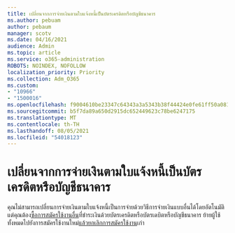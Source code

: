 ```yaml
---
title: เปลี่ยนจากการจ่ายเงินตามใบแจ้งหนี้เป็นบัตรเครดิตหรือบัญชีธนาคาร
ms.author: pebuam
author: pebaum
manager: scotv
ms.date: 04/16/2021
audience: Admin
ms.topic: article
ms.service: o365-administration
ROBOTS: NOINDEX, NOFOLLOW
localization_priority: Priority
ms.collection: Adm_O365
ms.custom:
- "10966"
- "1500016"
ms.openlocfilehash: f9004610be23347c64343a3a5343b38f44424e0fe61ff50a0818acff24966786
ms.sourcegitcommit: b5f7da89a650d2915dc652449623c78be6247175
ms.translationtype: MT
ms.contentlocale: th-TH
ms.lasthandoff: 08/05/2021
ms.locfileid: "54018123"
---
```

# <a name="change-from-invoice-payments-to-credit-card-or-bank-account"></a>เปลี่ยนจากการจ่ายเงินตามใบแจ้งหนี้เป็นบัตรเครดิตหรือบัญชีธนาคาร

คุณไม่สามารถเปลี่ยนการจ่ายเงินตามใบแจ้งหนี้เป็นการจ่ายด้วยวิธีการจ่ายเงินแบบอื่นได้โดยอัตโนมัติ แต่คุณต้อง[ซื้อการสมัครใช้งานอื่น](https://docs.microsoft.com/microsoft-365/commerce/try-or-buy-microsoft-365#buy-a-different-subscription)ที่ชําระเงินด้วยบัตรเครดิตหรือบัตรเดบิตหรือบัญชีธนาคาร ย้ายผู้ใช้ทั้งหมดไปยังการสมัครใช้งาน[](https://docs.microsoft.com/microsoft-365/commerce/subscriptions/move-users-different-subscription)ใหม่[แล้วยกเลิกการสมัครใช้งาน](https://docs.microsoft.com/microsoft-365/commerce/subscriptions/cancel-your-subscription)เก่า 